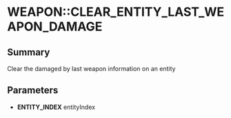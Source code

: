 # WEAPON::CLEAR_ENTITY_LAST_WEAPON_DAMAGE

## Summary
Clear the damaged by last weapon information on an entity

## Parameters
* **ENTITY_INDEX** entityIndex